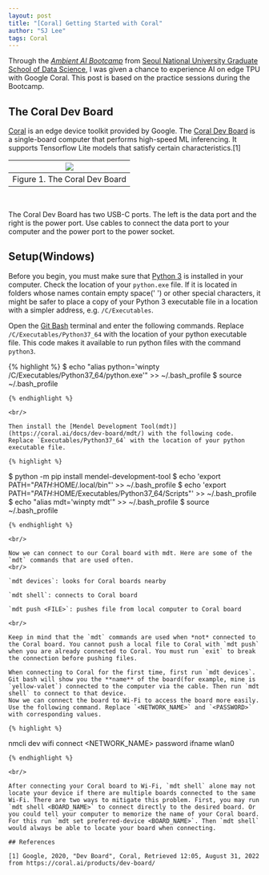 ```yaml
---
layout: post
title: "[Coral] Getting Started with Coral"
author: "SJ Lee"
tags: Coral
---
```


Through the [*Ambient AI Bootcamp*](https://gsds.snu.ac.kr/category/board-50-GN-KFUcID30-20210318235757/#none) from [Seoul National University Graduate School of Data Science](https://gsds.snu.ac.kr/), I was given a chance to experience AI on edge TPU with Google Coral. This post is based on the practice sessions during the Bootcamp.


## The Coral Dev Board

[Coral](https://coral.ai/) is an edge device toolkit provided by Google. The [Coral Dev Board](https://coral.ai/products/dev-board/) is a single-board computer that performs high-speed ML inferencing. It supports Tensorflow Lite models that satisfy certain characteristics.[1]

<div align = "center">

  |<img src="https://user-images.githubusercontent.com/63445411/187583092-6352ba66-1d75-4e7e-b571-274e0316a395.png">|
  |:--:|
  |Figure 1. The Coral Dev Board|

</div>

<br/>

The Coral Dev Board has two USB-C ports. The left is the data port and the right is the power port. Use cables to connect the data port to your computer and the power port to the power socket.

## Setup(Windows)

Before you begin, you must make sure that [Python 3](https://www.python.org/) is installed in your computer. Check the location of your `python.exe` file. If it is located in folders whose names contain empty space(' ') or other special characters, it might be safer to place a copy of your Python 3 executable file in a location with a simpler address, e.g. `/C/Executables`.

Open the [Git Bash](https://gitforwindows.org/) terminal and enter the following commands. Replace `/C/Executables/Python37_64` with the location of your python executable file. This code makes it available to run python files with the command `python3`.

{% highlight %}
$ echo "alias python='winpty /C/Executables/Python37_64/python.exe'" >> ~/.bash_profile
$ source ~/.bash_profile
```
{% endhighlight %}

<br/>

Then install the [Mendel Development Tool(mdt)](https://coral.ai/docs/dev-board/mdt/) with the following code. Replace `Executables/Python37_64` with the location of your python executable file.

{% highlight %}
```
$ python -m pip install mendel-development-tool
$ echo 'export PATH="$PATH:$HOME/.local/bin"' >> ~/.bash_profile
$ echo 'export PATH="$PATH:$HOME/Executables/Python37_64/Scripts"' >> ~/.bash_profile
$ echo "alias mdt='winpty mdt'" >> ~/.bash_profile
$ source ~/.bash_profile
```
{% endhighlight %}

<br/>

Now we can connect to our Coral board with mdt. Here are some of the `mdt` commands that are used often.
<br/>

`mdt devices`: looks for Coral boards nearby

`mdt shell`: connects to Coral board

`mdt push <FILE>`: pushes file from local computer to Coral board

<br/>

Keep in mind that the `mdt` commands are used when *not* connected to the Coral board. You cannot push a local file to Coral with `mdt push` when you are already connected to Coral. You must run `exit` to break the connection before pushing files.

When connecting to Coral for the first time, first run `mdt devices`. Git bash will show you the **name** of the board(for example, mine is `yellow-valet`) connected to the computer via the cable. Then run `mdt shell` to connect to that device.
Now we can connect the board to Wi-Fi to access the board more easily. Use the following command. Replace `<NETWORK_NAME>` and `<PASSWORD>` with corresponding values.

{% highlight %}
```
nmcli dev wifi connect <NETWORK_NAME> password <PASSWORD> ifname wlan0
```
{% endhighlight %}

<br/>

After connecting your Coral board to Wi-Fi, `mdt shell` alone may not locate your device if there are multiple boards connected to the same Wi-Fi. There are two ways to mitigate this problem. First, you may run `mdt shell <BOARD_NAME>` to connect directly to the desired board. Or you could tell your computer to memorize the name of your Coral board. For this run `mdt set preferred-device <BOARD_NAME>`. Then `mdt shell` would always be able to locate your board when connecting.

## References

[1] Google, 2020, "Dev Board", Coral, Retrieved 12:05, August 31, 2022 from https://coral.ai/products/dev-board/

